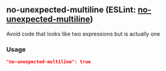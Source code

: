 <!-- Start:AutoDoc:: Modify `src/readme/rules.ts` and run `gulp readme` to update block -->
## no-unexpected-multiline (ESLint: [no-unexpected-multiline](http://eslint.org/docs/rules/no-unexpected-multiline))

Avoid code that looks like two expressions but is actually one

### Usage

```json
"no-unexpected-multiline": true
```

<!-- End:AutoDoc -->
